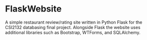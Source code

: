# FlaskWebsite
A simple restaurant review/rating site written in Python Flask for the CSI2132 databasing final project. Alongside Flask the website uses additional libraries such as Bootstrap, WTForms, and SQLAlchemy.
